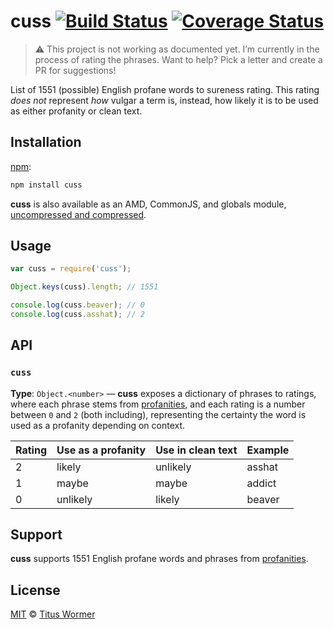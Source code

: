 # cuss [![Build Status][travis-badge]][travis] [![Coverage Status][codecov-badge]][codecov]

> :warning: This project is not working as documented yet.
> I’m currently in the process of rating the phrases.
> Want to help? Pick a letter and create a PR for suggestions!

List of 1551 (possible) English profane words to sureness rating.
This rating _does not_ represent _how_ vulgar a term is, instead, how
likely it is to be used as either profanity or clean text.

## Installation

[npm][npm-install]:

```bash
npm install cuss
```

**cuss** is also available as an AMD, CommonJS, and globals module,
[uncompressed and compressed][releases].

## Usage

```js
var cuss = require('cuss');

Object.keys(cuss).length; // 1551

console.log(cuss.beaver); // 0
console.log(cuss.asshat); // 2
```

## API

### `cuss`

**Type**: `Object.<number>` — **cuss** exposes a dictionary
of phrases to ratings, where each phrase stems from [profanities][],
and each rating is a number between `0` and `2` (both including),
representing the certainty the word is used as a profanity depending
on context.

| Rating | Use as a profanity | Use in clean text | Example |
| ------ | ------------------ | ----------------- | ------- |
| 2      | likely             | unlikely          | asshat  |
| 1      | maybe              | maybe             | addict  |
| 0      | unlikely           | likely            | beaver  |

## Support

**cuss** supports 1551 English profane words and phrases from
[profanities][support].

## License

[MIT][license] © [Titus Wormer][author]

<!-- Definitions -->

[travis-badge]: https://img.shields.io/travis/wooorm/cuss.svg

[travis]: https://travis-ci.org/wooorm/cuss

[codecov-badge]: https://img.shields.io/codecov/c/github/wooorm/cuss.svg

[codecov]: https://codecov.io/github/wooorm/cuss

[npm-install]: https://docs.npmjs.com/cli/install

[releases]: https://github.com/wooorm/cuss/releases

[license]: LICENSE

[author]: http://wooorm.com

[profanities]: https://github.com/wooorm/profanities

[support]: https://github.com/wooorm/profanities#support
